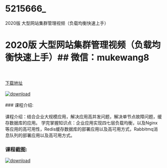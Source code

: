 # 5215666_
2020版 大型网站集群管理视频（负载均衡快速上手）
# 2020版 大型网站集群管理视频（负载均衡快速上手）## 微信：mukewang8
<br/></br>[下载地址](http://www.36tz.cn/article/5215666 "下载地址")
<br/></br>[![download](http://36tz.cn/muke_img/2020_10_2-39.png "下载地址")](http://www.36tz.cn/article/5215666 "下载地址")
<br/></br>### 课程介绍:<br/></br>课程介绍：结合企业大规模应用，解决应用高并发问题，解决单节点故障问题，缓存数据库的应用。
学完掌握知识点：企业应用实现四七层负载均衡，以及Nginx等应用的高可用性，Redis缓存数据库的部署应用以及高可用方式，Rabbitmq消息队列的部署应用以及高可用方式。

### 课程截图:
[![download](http://36tz.cn/muke_img/2020_10_1-42.png "下载地址")](http://www.36tz.cn/article/5215666 "下载地址")
